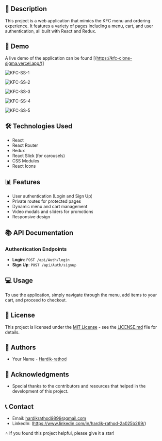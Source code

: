 ## 📝 Description
This project is a web application that mimics the KFC menu and ordering experience. It features a variety of pages including a menu, cart, and user authentication, all built with React and Redux.

## 🚀 Demo
A live demo of the application can be found [(https://kfc-clone-sigma.vercel.app/)]

![KFC-SS-1](https://github.com/user-attachments/assets/4497b71a-00b5-41b2-8edd-ad1720f2763c)

![KFC-SS-2](https://github.com/user-attachments/assets/c7171874-3db6-4306-b724-525f7a3d1035)

![KFC-SS-3](https://github.com/user-attachments/assets/e31a7a03-02a6-4b76-ac01-f3e64fea2284)

![KFC-SS-4](https://github.com/user-attachments/assets/abe88be1-f6fd-4a3b-953b-06d09fd2aa68)

![KFC-SS-5](https://github.com/user-attachments/assets/21fd412d-83f0-4606-877a-25eabcf941dc)

## 🛠️ Technologies Used

- React
- React Router
- Redux
- React Slick (for carousels)
- CSS Modules
- React Icons

## 📊 Features

- User authentication (Login and Sign Up)
- Private routes for protected pages
- Dynamic menu and cart management
- Video modals and sliders for promotions
- Responsive design


## 📚 API Documentation

### Authentication Endpoints

- **Login**: `POST /api/Auth/login`
- **Sign Up**: `POST /api/Auth/signup`

## 💻 Usage

To use the application, simply navigate through the menu, add items to your cart, and proceed to checkout. 

## 📄 License

This project is licensed under the [MIT License](LICENSE.md) - see the [LICENSE.md](LICENSE.md) file for details.

## 👥 Authors

- Your Name - [Hardik-rathod](https://github.com/HARDIK-RATHOD-9899)

## 🙏 Acknowledgments

- Special thanks to the contributors and resources that helped in the development of this project.

## 📞 Contact

- Email: hardikrathod9899@gmail.com
- LinkedIn: (https://www.linkedin.com/in/hardik-rathod-2a025b269/)

⭐️ If you found this project helpful, please give it a star!


